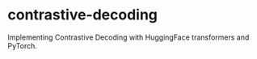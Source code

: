 # contrastive-decoding
Implementing Contrastive Decoding with HuggingFace transformers and PyTorch.
